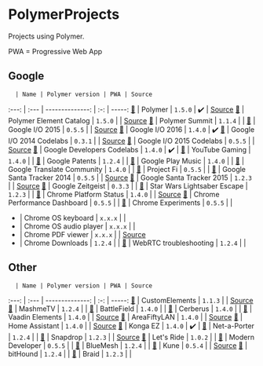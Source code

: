 # PolymerProjects

Projects using Polymer.

PWA = Progressive Web App

## Google

      | Name | Polymer version | PWA | Source
:---: | :--- | --------------: | :-: | -----:
[:link:](https://www.polymer-project.org) | Polymer | `1.5.0` | :heavy_check_mark: | [Source](https://github.com/Polymer/docs)
[:link:](https://elements.polymer-project.org/) | Polymer Element Catalog | `1.5.0` | | [Source](https://github.com/Polymer/polymer-element-catalog)
[:link:](https://www.polymer-project.org/summit) | Polymer Summit | `1.1.4` | |
[:link:](https://events.google.com/io2015) | Google I/O 2015 | `0.5.5` | | [Source](https://github.com/GoogleChrome/ioweb2015)
[:link:](https://events.google.com/io2016) | Google I/O 2016 | `1.4.0` | :heavy_check_mark:
[:link:](https://io2014codelabs.appspot.com) | Google I/O 2014 Codelabs | `0.3.1` | | [Source](https://github.com/googlesamples/io2014-codelabs)
[:link:](https://io2015codelabs.appspot.com) | Google I/O 2015 Codelabs | `0.5.5` | | [Source](https://github.com/googlesamples/io2015-codelabs)
[:link:](https://codelabs.developers.google.com) | Google Developers Codelabs | `1.4.0` | :heavy_check_mark: |
[:link:](https://gaming.youtube.com) | YouTube Gaming | `1.4.0` | |
[:link:](https://patents.google.com) | Google Patents | `1.2.4` | |
[:link:](https://play.google.com/music) | Google Play Music | `1.4.0` | |
[:link:](https://translate.google.com/community) | Google Translate Community | `1.4.0` | |
[:link:](https://fi.google.com) | Project Fi | `0.5.5` | |
[:link:](https://santatracker.google.com) | Google Santa Tracker 2014 | `0.5.5` | | [Source](https://github.com/google/santa-tracker-web)
[:link:](https://santatracker.google.com) | Google Santa Tracker 2015 | `1.2.3` | | [Source](https://github.com/google/santa-tracker-web)
[:link:](http://zeitgeist-globe.appspot.com) | Google Zeitgeist | `0.3.3` | |
[:link:](https://lightsaber.withgoogle.com) | Star Wars Lightsaber Escape | `1.2.3` | |
[:link:](https://www.chromestatus.com) | Chrome Platform Status | `1.4.0` | | [Source](https://github.com/GoogleChrome/chromium-dashboard)
[:link:](https://chromeperf.appspot.com) | Chrome Performance Dashboard | `0.5.5` | |
[:link:](https://www.chromeexperiments.com) | Chrome Experiments | `0.5.5` | |
- | Chrome OS keyboard | `x.x.x` | |
- | Chrome OS audio player | `x.x.x` | |
- | Chrome PDF viewer | `x.x.x` | | [Source](https://chromium.googlesource.com/chromium/src/+/master/chrome/browser/resources/pdf)
- | Chrome Downloads | `1.2.4` | |
[:link:](https://test.webrtc.org) | WebRTC troubleshooting | `1.2.4` | |

## Other

      | Name | Polymer version | PWA | Source
:---: | :--- | --------------: | :-: | -----:
[:link:](https://customelements.io) | CustomElements | `1.1.3` | | [Source](https://github.com/customelements/www)
[:link:](https://www.mashme.io) | MashmeTV | `1.2.4` | |
[:link:](http://www.battlefield.com) | BattleField | `1.4.0` | |
[:link:](https://www.cerberusapp.com) | Cerberus | `1.4.0` | |
[:link:](https://vaadin.com/elements) | Vaadin Elements | `1.4.0` | | [Source](https://github.com/vaadin)
[:link:](https://areafiftylan.nl) | AreaFiftyLAN | `1.4.0` | | [Source](https://github.com/AreaFiftyLAN/lancie-frontend)
[:link:](https://home-assistant.io/demo) | Home Assistant | `1.4.0` | | [Source](https://github.com/home-assistant/home-assistant)
[:link:](https://kongax.konga.com) | Konga EZ | `1.4.0` | :heavy_check_mark: |
[:link:](https://www.net-a-porter.com) | Net-a-Porter | `1.2.4` | |
[:link:](https://snapdrop.net) | Snapdrop | `1.2.3` | | [Source](https://github.com/RobinLinus/snapdrop)
[:link:](https://www.letsride.com.au) | Let's Ride | `1.0.2` | |
[:link:](https://moderndeveloper.com) | Modern Developer | `0.5.5` | |
[:link:](https://bluemesh.com) | BlueMesh | `1.2.4` | |
[:link:](http://kune.cc) | Kune | `0.5.4` | | [Source](https://github.com/comunes/kune)
[:link:](https://www.bithound.io) | bitHound | `1.2.4` | |
[:link:](https://braid.io) | Braid | `1.2.3` | |
